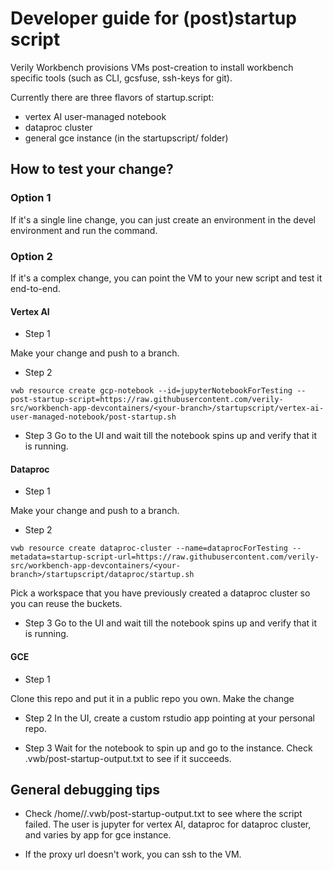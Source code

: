 # Developer guide for (post)startup script

Verily Workbench provisions VMs post-creation to install workbench specific tools (such as CLI, gcsfuse, ssh-keys for git).

Currently there are three flavors of startup.script:

- vertex AI user-managed notebook
- dataproc cluster
- general gce instance (in the startupscript/ folder)

## How to test your change?

### Option 1

If it's a single line change, you can just create an environment in the devel environment and run the command.

### Option 2

If it's a complex change, you can point the VM to your new script and test it end-to-end.

#### Vertex AI

- Step 1

Make your change and push to a branch.

- Step 2

```
vwb resource create gcp-notebook --id=jupyterNotebookForTesting --post-startup-script=https://raw.githubusercontent.com/verily-src/workbench-app-devcontainers/<your-branch>/startupscript/vertex-ai-user-managed-notebook/post-startup.sh
```

- Step 3
  Go to the UI and wait till the notebook spins up and verify that it is running.

#### Dataproc

- Step 1

Make your change and push to a branch.

- Step 2

```
vwb resource create dataproc-cluster --name=dataprocForTesting --metadata=startup-script-url=https://raw.githubusercontent.com/verily-src/workbench-app-devcontainers/<your-branch>/startupscript/dataproc/startup.sh
```

Pick a workspace that you have previously created a dataproc cluster so you can reuse the buckets.

- Step 3
  Go to the UI and wait till the notebook spins up and verify that it is running.

#### GCE

- Step 1

Clone this repo and put it in a public repo you own. Make the change

- Step 2
  In the UI, create a custom rstudio app pointing at your personal repo.

- Step 3
  Wait for the notebook to spin up and go to the instance. Check .vwb/post-startup-output.txt to see if it succeeds.

## General debugging tips

- Check /home/<user>/.vwb/post-startup-output.txt to see where the script failed.
  The user is jupyter for vertex AI, dataproc for dataproc cluster, and varies by app for gce instance.

- If the proxy url doesn't work, you can ssh to the VM.
